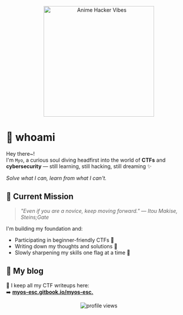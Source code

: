 <div align="center">
  <img src="https://i.pinimg.com/originals/66/59/d9/6659d960e03590b66214fecc7aaa9ef2.gif" width="300" alt="Anime Hacker Vibes">
</div>

# 👻 whoami

Hey there~!  
I'm `Myo`, a curious soul diving headfirst into the world of **CTFs** and **cybersecurity** — still learning, still hacking, still dreaming ✨

*Solve what I can, learn from what I can't.*


## 🌸 Current Mission

> _"Even if you are a novice, keep moving forward."_ — *Itou Makise, Steins;Gate*

I'm building my foundation and:
- Participating in beginner-friendly CTFs 🧠
- Writing down my thoughts and solutions 📓
- Slowly sharpening my skills one flag at a time 🏁


## 📝 My blog

📝 I keep all my CTF writeups here:  
➡️ [**myos-esc.gitbook.io/myos-esc.**](https://myos-esc.gitbook.io/myos-esc.)

<div align="center">
  <img src="https://komarev.com/ghpvc/?username=blue&color=red" alt="profile views" />
</div>


<!---
zxhry/zxhry is a ✨ special ✨ repository because its `README.md` (this file) appears on your GitHub profile.
You can click the Preview link to take a look at your changes.
--->
